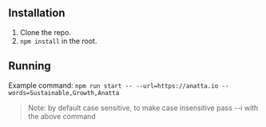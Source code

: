 ## Installation
1. Clone the repo.
2. `npm install` in the root.

## Running
Example command: `npm run start -- --url=https://anatta.io --words=Sustainable,Growth,Anatta`

> Note: by default case sensitive, to make case insensitive pass --i with the above command